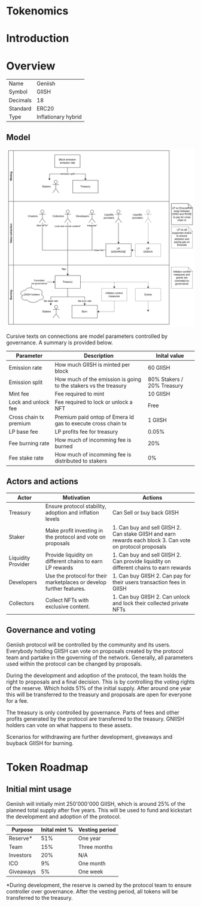 # Tokenomics

# Introduction

# Overview

|          |                     |
| -------- | ------------------- |
| Name     | Geniish             |
| Symbol   | GIISH               |
| Decimals | 18                  |
| Standard | ERC20               |
| Type     | Inflationary hybrid |

## Model

![GIISH token overview of minting, utility and burning](/assets/images/tokenomic_model.png)

Cursive texts on connections are model parameters controlled by governance. A summary is provided below.

| Parameter              | Description                                                      | Inital value               |
| ---------------------- | ---------------------------------------------------------------- | -------------------------- |
| Emission rate          | How much GIISH is minted per block                               | 60 GIISH                   |
| Emission split         | How much of the emission is going to the stakers vs the treasury | 80% Stakers / 20% Treasury |
| Mint fee               | Fee required to mint                                             | 10 GIISH                   |
| Lock and unlock fee    | Fee required to lock or unlock a NFT                             | Free                       |
| Cross chain tx premium | Premium paid ontop of Emera ld gas to execute cross chain tx     | 1 GIISH                    |
| LP base fee            | LP profits fee for treasury                                      | 0.05%                      |
| Fee burning rate       | How much of incomming fee is burned                              | 20%                        |
| Fee stake rate         | How much of incomming fee is distributed to stakers              | 0%                         |

## Actors and actions

| Actor              | Motivation                                                           | Actions                                                                                                    |
| ------------------ | -------------------------------------------------------------------- | ---------------------------------------------------------------------------------------------------------- |
| Treasury           | Ensure protocol stability, adoption and inflation levels             | Can Sell or buy back GIISH                                                                                 |
| Staker             | Make profit investing in the protocol and vote on proposals          | 1. Can buy and sell GIISH 2. Can stake GIISH and earn rewards each block 3. Can vote on protocol proposals |
| Liquidity Provider | Provide liquidity on different chains to earn LP rewards             | 1. Can buy and sell GIISH 2. Can provide liquidity on different chains to earn rewards                     |
| Developers         | Use the protocol for their marketplaces or develop further features. | 1. Can buy GIISH 2. Can pay for their users transaction fees in GIISH                                      |
| Collectors         | Collect NFTs with exclusive content.                                 | 1. Can buy GIISH 2. Can unlock and lock their collected private NFTs                                       |

## Governance and voting

Geniish protocol will be controlled by the community and its users. Everybody holding GIISH can vote on proposals created by the protocol team and partake in the governing of the network. Generally, all parameters used within the protocol can be changed by proposals.

During the development and adoption of the protocol, the team holds the right to proposals and a final decision. This is by controlling the voting rights of the reserve. Which holds 51% of the initial supply. After around one year this will be transferred to the treasury and proposals are open for everyone for a fee.

The treasury is only controlled by governance. Parts of fees and other profits generated by the protocol are transferred to the treasury. GNIISH holders can vote on what happens to these assets.

Scenarios for withdrawing are further development, giveaways and buyback GIISH for burning.

# Token Roadmap

## Initial mint usage

Geniish will initially mint 250'000'000 GIISH, which is around 25% of the planned total supply after five years. This will be used to fund and kickstart the development and adoption of the protocol.

| Purpose   | Inital mint % | Vesting period |
| --------- | ------------- | -------------- |
| Reserve\* | 51%           | One year       |
| Team      | 15%           | Three months   |
| Investors | 20%           | N/A            |
| ICO       | 9%            | One month      |
| Giveaways | 5%            | One week       |

\*During development, the reserve is owned by the protocol team to ensure controller over governance. After the vesting period, all tokens will be transferred to the treasury.
